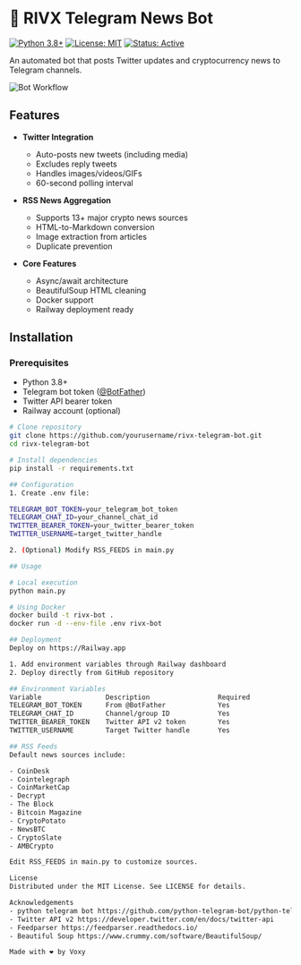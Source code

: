 # 🤖 RIVX Telegram News Bot

[![Python 3.8+](https://img.shields.io/badge/python-3.8+-blue.svg)](https://www.python.org/downloads/)
[![License: MIT](https://img.shields.io/badge/License-MIT-yellow.svg)](https://opensource.org/licenses/MIT)
[![Status: Active](https://img.shields.io/badge/status-active-brightgreen.svg)](https://github.com/yourusername/rivx-telegram-bot)

An automated bot that posts Twitter updates and cryptocurrency news to Telegram channels.

![Bot Workflow](https://via.placeholder.com/800x400.png?text=Twitter+&+RSS+->+Bot+->+Telegram+Posts)

## Features

- **Twitter Integration**
  - Auto-posts new tweets (including media)
  - Excludes reply tweets
  - Handles images/videos/GIFs
  - 60-second polling interval

- **RSS News Aggregation**
  - Supports 13+ major crypto news sources
  - HTML-to-Markdown conversion
  - Image extraction from articles
  - Duplicate prevention

- **Core Features**
  - Async/await architecture
  - BeautifulSoup HTML cleaning
  - Docker support
  - Railway deployment ready

## Installation

### Prerequisites
- Python 3.8+
- Telegram bot token ([@BotFather](https://t.me/botfather))
- Twitter API bearer token
- Railway account (optional)

```bash
# Clone repository
git clone https://github.com/yourusername/rivx-telegram-bot.git
cd rivx-telegram-bot

# Install dependencies
pip install -r requirements.txt

## Configuration
1. Create .env file:

TELEGRAM_BOT_TOKEN=your_telegram_bot_token
TELEGRAM_CHAT_ID=your_channel_chat_id
TWITTER_BEARER_TOKEN=your_twitter_bearer_token
TWITTER_USERNAME=target_twitter_handle

2. (Optional) Modify RSS_FEEDS in main.py

## Usage

# Local execution
python main.py

# Using Docker
docker build -t rivx-bot .
docker run -d --env-file .env rivx-bot

## Deployment
Deploy on https://Railway.app

1. Add environment variables through Railway dashboard
2. Deploy directly from GitHub repository

## Environment Variables
Variable				Description					Required
TELEGRAM_BOT_TOKEN		From @BotFather				Yes
TELEGRAM_CHAT_ID		Channel/group ID			Yes
TWITTER_BEARER_TOKEN	Twitter API v2 token		Yes
TWITTER_USERNAME		Target Twitter handle		Yes

## RSS Feeds
Default news sources include:

- CoinDesk
- Cointelegraph
- CoinMarketCap
- Decrypt
- The Block
- Bitcoin Magazine
- CryptoPotato
- NewsBTC
- CryptoSlate
- AMBCrypto

Edit RSS_FEEDS in main.py to customize sources.

License
Distributed under the MIT License. See LICENSE for details.

Acknowledgements
- python telegram bot https://github.com/python-telegram-bot/python-telegram-bot
- Twitter API v2 https://developer.twitter.com/en/docs/twitter-api
- Feedparser https://feedparser.readthedocs.io/
- Beautiful Soup https://www.crummy.com/software/BeautifulSoup/

Made with ❤️ by Voxy
